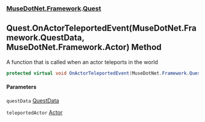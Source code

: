 ### [MuseDotNet.Framework](./MuseDotNet-Framework.md 'MuseDotNet.Framework').[Quest](./Quest.md 'MuseDotNet.Framework.Quest')
## Quest.OnActorTeleportedEvent(MuseDotNet.Framework.QuestData, MuseDotNet.Framework.Actor) Method
A function that is called when an actor teleports in the world  
```csharp
protected virtual void OnActorTeleportedEvent(MuseDotNet.Framework.QuestData questData, MuseDotNet.Framework.Actor teleportedActor);
```
#### Parameters
<a name='MuseDotNet-Framework-Quest-OnActorTeleportedEvent(MuseDotNet-Framework-QuestData_MuseDotNet-Framework-Actor)-questData'></a>
`questData` [QuestData](./QuestData.md 'MuseDotNet.Framework.QuestData')  
  
<a name='MuseDotNet-Framework-Quest-OnActorTeleportedEvent(MuseDotNet-Framework-QuestData_MuseDotNet-Framework-Actor)-teleportedActor'></a>
`teleportedActor` [Actor](./Actor.md 'MuseDotNet.Framework.Actor')  
  
